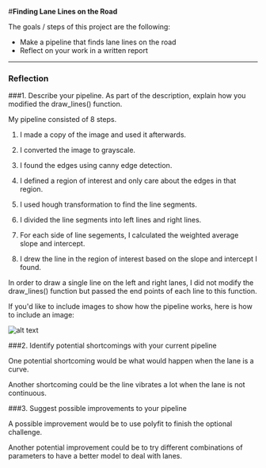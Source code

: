 #**Finding Lane Lines on the Road** 

The goals / steps of this project are the following:
* Make a pipeline that finds lane lines on the road
* Reflect on your work in a written report


[//]: # (Image References)

[image1]: ./examples/grayscale.jpg "Grayscale"

---

### Reflection

###1. Describe your pipeline. As part of the description, explain how you modified the draw_lines() function.

My pipeline consisted of 8 steps. 

1. I made a copy of the image and used it afterwards.

2. I converted the image to grayscale.

3. I found the edges using canny edge detection.

4. I defined a region of interest and only care about the edges in that region.

5. I used hough transformation to find the line segments.

6. I divided the line segments into left lines and right lines.

7. For each side of line segements, I calculated the weighted average slope and intercept.

8. I drew the line in the region of interest based on the slope and intercept I found.

In order to draw a single line on the left and right lanes, I did not modify the draw_lines() function but passed the end points of each line to this function.

If you'd like to include images to show how the pipeline works, here is how to include an image: 

![alt text][image1]


###2. Identify potential shortcomings with your current pipeline

One potential shortcoming would be what would happen when the lane is a curve.

Another shortcoming could be the line vibrates a lot when the lane is not continuous.


###3. Suggest possible improvements to your pipeline

A possible improvement would be to use polyfit to finish the optional challenge.

Another potential improvement could be to try different combinations of parameters to have a better model to deal with lanes.

